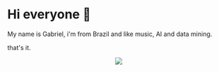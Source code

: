 # Hi everyone :wave:

My name is Gabriel, i'm from Brazil and like music, AI and data mining.

that's it.


<p align="center">
  <img align="center" src="https://github-readme-stats.vercel.app/api/top-langs/?username=gvheisler&layout=compact&theme=algolia" />
</p>
